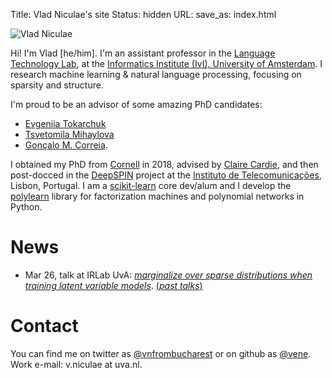 Title: Vlad Niculae's site
Status: hidden
URL:
save_as: index.html

<img id="vladpic" class="marginnote" src="vlad-niculae.jpg" alt="Vlad Niculae" />

Hi! I'm Vlad [he/him]. I'm an assistant professor in the
[Language Technology Lab](https://ltl.science.uva.nl), at the
[Informatics Institute (IvI), University of Amsterdam](https://ivi.uva.nl/).
I research machine learning & natural language processing, focusing on sparsity
and structure.

I'm proud to be an advisor of some amazing PhD candidates:

  - [Evgeniia Tokarchuk](https://evgeniia.tokarch.uk/)
  - [Tsvetomila Mihaylova](https://tsvm.github.io/)
  - [Gonçalo M. Correia](https://goncalomcorreia.github.io/).
<!--<span style="font-weight: bold">
I am recruiting one [*PhD candidate in ML for NLP.*](/jobs.html)</span>-->

I obtained my PhD from [Cornell](http://www.cs.cornell.edu/) in 2018,
advised by [Claire Cardie](http://www.cs.cornell.edu/home/cardie/),
and then post-docced in the
[DeepSPIN](https://deep-spin.github.io/) project
at the [Instituto de Telecomunicações](https://www.it.pt), Lisbon, Portugal.
I am a [scikit-learn](http://scikit-learn.org) core dev/alum and
I develop the [polylearn](http://contrib.scikit-learn.org/polylearn)
library for factorization machines and polynomial networks in Python.


# News
  - Mar 26, talk at IRLab UvA: [*marginalize over sparse distributions when training latent variable models*](talks/21-marginalize.pdf). [(*past talks*)](/talks.html)

# Contact
You can find me on twitter as
[@vnfrombucharest](https://www.twitter.com/vnfrombucharest) or on github as
[@vene](https://www.github.com/vene).
Work e-mail: 
v.niculae<span style="display:none">dog on wheels</span> at uva.nl.

